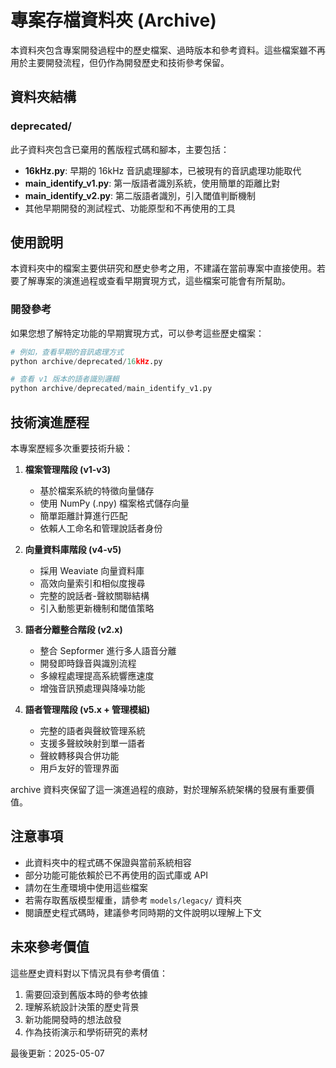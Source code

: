 # 專案存檔資料夾 (Archive)

本資料夾包含專案開發過程中的歷史檔案、過時版本和參考資料。這些檔案雖不再用於主要開發流程，但仍作為開發歷史和技術參考保留。

## 資料夾結構

### deprecated/

此子資料夾包含已棄用的舊版程式碼和腳本，主要包括：

- **16kHz.py**: 早期的 16kHz 音訊處理腳本，已被現有的音訊處理功能取代
- **main_identify_v1.py**: 第一版語者識別系統，使用簡單的距離比對
- **main_identify_v2.py**: 第二版語者識別，引入閾值判斷機制
- 其他早期開發的測試程式、功能原型和不再使用的工具

## 使用說明

本資料夾中的檔案主要供研究和歷史參考之用，不建議在當前專案中直接使用。若要了解專案的演進過程或查看早期實現方式，這些檔案可能會有所幫助。

### 開發參考

如果您想了解特定功能的早期實現方式，可以參考這些歷史檔案：

```python
# 例如，查看早期的音訊處理方式
python archive/deprecated/16kHz.py

# 查看 v1 版本的語者識別邏輯
python archive/deprecated/main_identify_v1.py
```

## 技術演進歷程

本專案歷經多次重要技術升級：

1. **檔案管理階段 (v1-v3)**
   - 基於檔案系統的特徵向量儲存 
   - 使用 NumPy (.npy) 檔案格式儲存向量
   - 簡單距離計算進行匹配
   - 依賴人工命名和管理說話者身份

2. **向量資料庫階段 (v4-v5)**
   - 採用 Weaviate 向量資料庫
   - 高效向量索引和相似度搜尋
   - 完整的說話者-聲紋關聯結構
   - 引入動態更新機制和閾值策略

3. **語者分離整合階段 (v2.x)**
   - 整合 Sepformer 進行多人語音分離
   - 開發即時錄音與識別流程
   - 多線程處理提高系統響應速度
   - 增強音訊預處理與降噪功能

4. **語者管理階段 (v5.x + 管理模組)**
   - 完整的語者與聲紋管理系統
   - 支援多聲紋映射到單一語者
   - 聲紋轉移與合併功能
   - 用戶友好的管理界面

archive 資料夾保留了這一演進過程的痕跡，對於理解系統架構的發展有重要價值。

## 注意事項

- 此資料夾中的程式碼不保證與當前系統相容
- 部分功能可能依賴於已不再使用的函式庫或 API
- 請勿在生產環境中使用這些檔案
- 若需存取舊版模型權重，請參考 `models/legacy/` 資料夾
- 閱讀歷史程式碼時，建議參考同時期的文件說明以理解上下文

## 未來參考價值

這些歷史資料對以下情況具有參考價值：

1. 需要回滾到舊版本時的參考依據
2. 理解系統設計決策的歷史背景
3. 新功能開發時的想法啟發
4. 作為技術演示和學術研究的素材

最後更新：2025-05-07